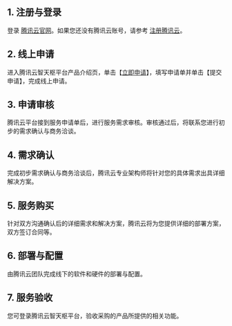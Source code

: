## 1. 注册与登录

登录 [腾讯云官网](https://cloud.tencent.com/)。如果您还没有腾讯云账号，请参考 [注册腾讯云](https://cloud.tencent.com/document/product/378/17985)。

## 2. 线上申请

进入腾讯云智天枢平台产品介绍页，单击【[立即申请](https://cloud.tencent.com/apply/p/wb0rypfnsbi)】，填写申请单并单击【提交申请】，完成线上申请。

## 3. 申请审核

腾讯云平台接到服务申请单后，进行服务需求审核。审核通过后，将联系您进行初步的需求确认与商务洽谈。 

## 4. 需求确认

完成初步需求确认与商务洽谈后，腾讯云专业架构师将针对您的具体需求出具详细解决方案。

## 5. 服务购买

针对双方沟通确认后的详细需求和解决方案，腾讯云将为您提供详细的部署方案，双方签订合同等。

## 6. 部署与配置

由腾讯云团队完成线下的软件和硬件的部署与配置。

## 7. 服务验收

您可登录腾讯云智天枢平台，验收采购的产品所提供的相关功能。

